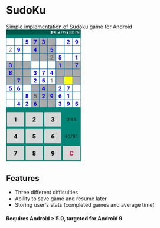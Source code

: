 # SudoKu
Simple implementation of Sudoku game for Android  
<img src="/gameplay-preview.png" width="40%" height="40%" alt="game screen">
## Features
* Three different difficulties
* Ability to save game and resume later
* Storing user's stats (completed games and average time)
#### Requires Android ≥ 5.0, targeted for Android 9
